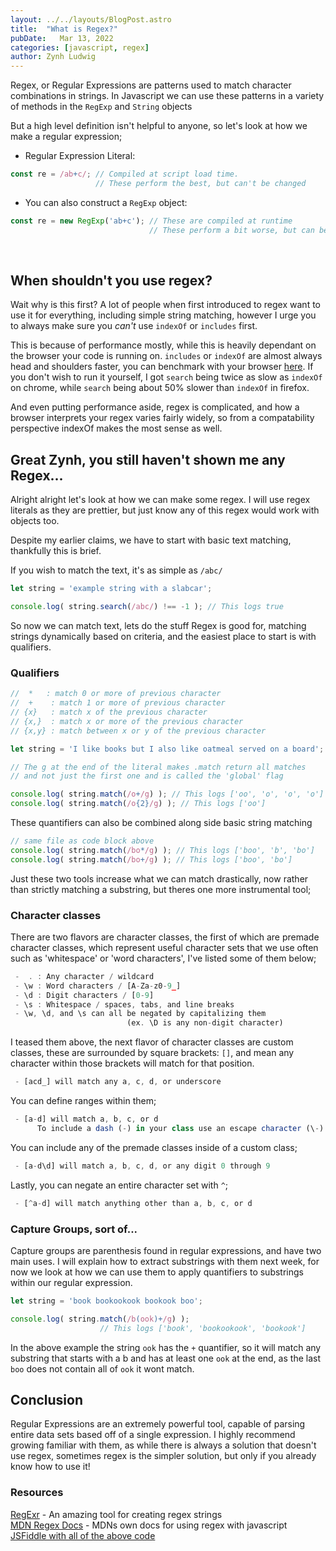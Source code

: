 ```yaml
---
layout: ../../layouts/BlogPost.astro
title:  "What is Regex?"
pubDate:   Mar 13, 2022
categories: [javascript, regex]
author: Zynh Ludwig
---
```


Regex, or Regular Expressions are patterns used to match character combinations
in strings. In Javascript we can use these patterns in a variety of methods in the `RegExp` and `String`
objects

But a high level definition isn't helpful to anyone, so let's look at how we make a regular expression;

 - Regular Expression Literal:
```js
const re = /ab+c/; // Compiled at script load time.
                   // These perform the best, but can't be changed
```

 - You can also construct a `RegExp` object:
```js
const re = new RegExp('ab+c'); // These are compiled at runtime
                               // These perform a bit worse, but can be changed.
```

<br />

## When shouldn't you use regex?

Wait why is this first? A lot of people when first introduced to regex want to use
it for everything, including simple string matching, however I urge you to always make
sure you _can't_ use `indexOf` or `includes` first.

This is because of performance mostly, while this is heavily dependant on the browser
your code is running on. `includes` or `indexOf` are almost always head and shoulders
faster, you can benchmark with your browser [here](https://jsbench.me/okl0q8fwmk/1).
If you don't wish to run it yourself, I got `search` being twice as slow as `indexOf` on chrome,
while `search` being about 50% slower than `indexOf` in firefox.

And even putting performance aside, regex is complicated, and how a browser interprets
your regex varies fairly widely, so from a compatability perspective indexOf makes the
most sense as well.

## Great Zynh, you still haven't shown me any Regex...

Alright alright let's look at how we can make some regex. I will use regex literals
as they are prettier, but just know any of this regex would work with objects too.

Despite my earlier claims, we have to start with basic text matching, thankfully this
is brief.

If you wish to match the text, it's as simple as `/abc/`

```js
let string = 'example string with a slabcar';

console.log( string.search(/abc/) !== -1 ); // This logs true
```

So now we can match text, lets do the stuff Regex is good for, matching strings
dynamically based on criteria, and the easiest place to start is with qualifiers.

### Qualifiers

```js
//  *   : match 0 or more of previous character
//  +    : match 1 or more of previous character
// {x}   : match x of the previous character
// {x,}  : match x or more of the previous character
// {x,y} : match between x or y of the previous character

let string = 'I like books but I also like oatmeal served on a board';

// The g at the end of the literal makes .match return all matches
// and not just the first one and is called the 'global' flag

console.log( string.match(/o+/g) ); // This logs ['oo', 'o', 'o', 'o']
console.log( string.match(/o{2}/g) ); // This logs ['oo']
```

These quantifiers can also be combined along side basic string matching

```js
// same file as code block above
console.log( string.match(/bo*/g) ); // This logs ['boo', 'b', 'bo']
console.log( string.match(/bo+/g) ); // This logs ['boo', 'bo']
```

Just these two tools increase what we can match drastically, now rather than
strictly matching a substring, but theres one more instrumental tool;

### Character classes

There are two flavors are character classes, the first of which are premade character classes,
which represent useful character sets that we use often such as 'whitespace' or 'word characters',
I've listed some of them below;

```js
 -  . : Any character / wildcard
 - \w : Word characters / [A-Za-z0-9_]
 - \d : Digit characters / [0-9]
 - \s : Whitespace / spaces, tabs, and line breaks
 - \w, \d, and \s can all be negated by capitalizing them
                          (ex. \D is any non-digit character)
```

I teased them above, the next flavor of character classes are custom classes, these are surrounded
by square brackets: `[]`, and mean any character within those brackets will match for that position.

```js
 - [acd_] will match any a, c, d, or underscore
```

You can define ranges within them;

```js
 - [a-d] will match a, b, c, or d
      To include a dash (-) in your class use an escape character (\-)
```

You can include any of the premade classes inside of a custom class;

```js
 - [a-d\d] will match a, b, c, d, or any digit 0 through 9
```

Lastly, you can negate an entire character set with `^`;

```js
 - [^a-d] will match anything other than a, b, c, or d
```

### Capture Groups, sort of...

Capture groups are parenthesis found in regular expressions, and have two main uses. I will explain
how to extract substrings with them next week, for now we look at how we can use them to apply
quantifiers to substrings within our regular expression.

```js
let string = 'book bookookook bookook boo';

console.log( string.match(/b(ook)+/g) );
                    // This logs ['book', 'bookookook', 'bookook']
```

In the above example the string `ook` has the `+` quantifier, so it will match
any substring that starts with a b and has at least one `ook` at the end, as the last
`boo` does not contain all of `ook` it wont match.

## Conclusion

Regular Expressions are an extremely powerful tool, capable of parsing entire data sets
based off of a single expression. I highly recommend growing familiar with them, as while
there is always a solution that doesn't use regex, sometimes regex is the simpler solution,
but only if you already know how to use it!

### Resources

[RegExr](https://regexr.com/) - An amazing tool for creating regex strings\
[MDN Regex Docs](https://developer.mozilla.org/en-US/docs/Web/JavaScript/Guide/Regular_Expressions) - MDNs own docs for using regex with javascript\
[JSFiddle with all of the above code](https://jsfiddle.net/zynh0722/rfqghpyz/19/)